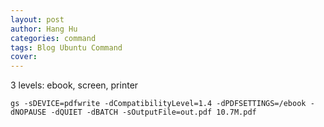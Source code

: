 ```yaml
---
layout: post
author: Hang Hu
categories: command
tags: Blog Ubuntu Command 
cover: 
---
```


3 levels: ebook, screen, printer

```
gs -sDEVICE=pdfwrite -dCompatibilityLevel=1.4 -dPDFSETTINGS=/ebook -dNOPAUSE -dQUIET -dBATCH -sOutputFile=out.pdf 10.7M.pdf 

```
